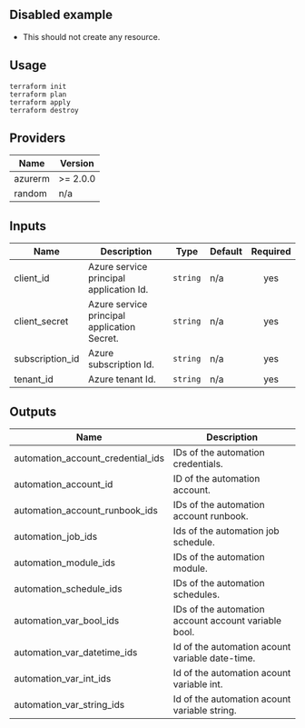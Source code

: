 ## Disabled example

- This should not create any resource.

## Usage
```
terraform init
terraform plan
terraform apply
terraform destroy
```
<!-- BEGINNING OF PRE-COMMIT-TERRAFORM DOCS HOOK -->
## Providers

| Name | Version |
|------|---------|
| azurerm | >= 2.0.0 |
| random | n/a |

## Inputs

| Name | Description | Type | Default | Required |
|------|-------------|------|---------|:-----:|
| client\_id | Azure service principal application Id. | `string` | n/a | yes |
| client\_secret | Azure service principal application Secret. | `string` | n/a | yes |
| subscription\_id | Azure subscription Id. | `string` | n/a | yes |
| tenant\_id | Azure tenant Id. | `string` | n/a | yes |

## Outputs

| Name | Description |
|------|-------------|
| automation\_account\_credential\_ids | IDs of the automation credentials. |
| automation\_account\_id | ID of the automation account. |
| automation\_account\_runbook\_ids | IDs of the automation account runbook. |
| automation\_job\_ids | Ids of the automation job schedule. |
| automation\_module\_ids | IDs of the automation module. |
| automation\_schedule\_ids | IDs of the automation schedules. |
| automation\_var\_bool\_ids | IDs of the automation account account variable bool. |
| automation\_var\_datetime\_ids | Id of the automation acount variable date-time. |
| automation\_var\_int\_ids | Id of the automation acount variable int. |
| automation\_var\_string\_ids | Id of the automation acount variable string. |

<!-- END OF PRE-COMMIT-TERRAFORM DOCS HOOK -->
